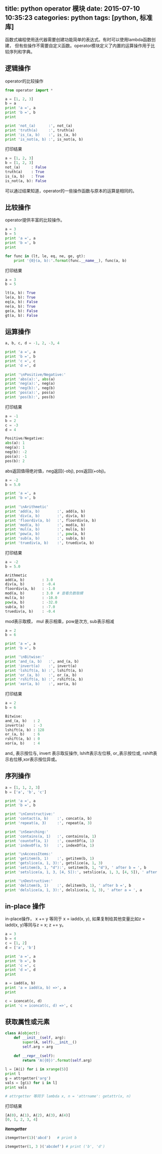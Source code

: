 title: python operator 模块
date: 2015-07-10 10:35:23
categories: python
tags: [python, 标准库]
---
函数式编程使用迭代器需要创建功能简单的表达式。有时可以使用lambda函数创建， 但有些操作不需要自定义函数。operator模块定义了内置的运算操作用于比较序列和字典。
## 逻辑操作
operator的比较操作
```python
from operator import *

a = [1, 2, 3]
b = a
print 'a =', a
print 'b =', b
print 

print 'not_(a)      :', not_(a)
print 'truth(a)     :', truth(a)
print 'is_(a, b)    :', is_(a, b)
print 'is_not(a, b) :', is_not(a, b)
```
打印结果
```python
a = [1, 2, 3]
b = [1, 2, 3]
not_(a)     : False
truth(a)    : True
is_(a, b)   : True
is_not(a, b): False
```
可以通过结果知道，operator的一些操作函数与原本的运算是相同的。
<!--more-->
## 比较操作
operator提供丰富的比较操作。
```python
a = 3
b = 5
print 'a =', a
print 'b =', b
print 

for func in (lt, le, eq, ne, ge, gt):
    print '{0}(a, b):'.format(func.__name__), func(a, b)
```
打印结果
```python
a = 3
b = 5

lt(a, b): True
le(a, b): True
eq(a, b): False
ne(a, b): True
ge(a, b): False
gt(a, b): False
```
## 运算操作
```python
a, b, c, d = -1, 2, -3, 4

print 'a =', a
print 'b =', b
print 'c =', c
print 'd =', d
 
print '\nPositive/Negative:'
print 'abs(a):', abs(a)
print 'neg(a):', neg(a)
print 'neg(b):', neg(b)
print 'pos(a):', pos(a)
print 'pos(b):', pos(b)
```
打印结果
```python
a = -1
b = 2
c = -3
d = 4

Positive/Negative:
abs(a): 1
neg(a): 1
neg(b): -2
pos(a): -1
pos(b): 2
```
abs返回值得绝对值，neg返回(-obj), pos返回(+obj)。
```python
a = -2
b = 5.0

print 'a =', a
print 'b =', b
 
print '\nArithmetic'
print 'add(a, b)        :', add(a, b)
print 'div(a, b)        :', div(a, b)
print 'floordiv(a, b)   :', floordiv(a, b)
print 'mod(a, b)        :', mod(a, b)
print 'mul(a, b)        :', mul(a, b)
print 'pow(a, b)        :', pow(a, b)
print 'sub(a, b)        :', sub(a, b)
print 'truediv(a, b)    :', truediv(a, b)
```
打印结果
```python
a = -2
b = 5.0

Arithmetic
add(a, b)        : 3.0
div(a, b)        : -0.4
floordiv(a, b)   : -1.0
mod(a, b)        : 3.0  # 查看负数取模
mul(a, b)        : -10.0
pow(a, b)        : -32.0
sub(a, b)        : -7.0
truediv(a, b)    : -0.4
```
mod表示取模， mul 表示相乘，pow是次方, sub表示相减 
```python
a = 2
b = 6

print 'a =', a
print 'b =', b

print '\nBitwise:'
print 'and_(a, b)   :', and_(a, b)
print 'invert(a)    :', invert(a)
print 'lshift(a, b) :', lshift(a, b)
print 'or_(a, b)    :', or_(a, b)
print 'rshift(a, b) :', rshift(a, b)
print 'xor(a, b)    :', xor(a, b)
```
打印结果
```python
a = 2
b = 6

Bitwise:
and_(a, b)   : 2
invert(a)    : -3
lshift(a, b) : 128
or_(a, b)    : 6
rshift(a, b) : 0
xor(a, b)    : 4
```
and_ 表示按位与, invert 表示取反操作, lshift表示左位移, or_表示按位或, rshift表示右位移,xor表示按位异或。
## 序列操作
```python
a = [1, 1, 2, 3]
b = ['a', 'b', 'c']

print 'a =', a
print 'b =', b

print '\nConstructive:'
print 'contact(a, b)    :', concat(a, b)
print 'repeat(a, 3)     :', repeat(a, 3)

print '\nSearching:'
print 'contains(a, 1)   :', contains(a, 1)
print 'countof(a, 1)    :', countOf(a, 1)
print 'indexOf(a, 5)    :', indexOf(a, 1)

print '\nAccessItems:'
print 'getitem(b, 1)    :', getitem(b, 1)
print 'getslice(a, 1, 3):', getslice(a, 1, 3)
print 'setitem(b, 1, "d"):', setitem(b, 1, "d"), ' after b = ', b
print 'setslice(a, 1, 3, [4, 5]):', setslice(a, 1, 3, [4, 5]), ' after a =', a

print '\nDestructive:'
print 'delitem(b, 1)    :', delitem(b, 1), ' after b =', b
print 'delslice(a, 1, 3):', delslice(a, 1, 3), ' after a = ', a
```
## in-place 操作
in-place操作， x += y 等同于 x = iadd(x, y), 如果复制给其他变量比如z = iadd(x, y)等同与z = x; z += y。
```python
a = 3
b = 4
c = [1, 2]
d = ['a', 'b']

print 'a =', a
print 'b =', b
print 'c =', c
print 'd =', d
print

a = iadd(a, b)
print 'a = iadd(a, b) =>', a
print

c = iconcat(c, d)
print 'c = iconcat(c, d) =>', c
```
## 获取属性或元素
```python
class A(object):
    def __init__(self, arg):
        super(A, self).__init__()
        self.arg = arg
        
    def __repr__(self):
        return 'A({0})'.format(self.arg)
    
l = [A(i) for i in xrange(5)]
print l
g = attrgetter('arg')
vals = [g(i) for i in l]
print vals

# attrgetter 等同于 lambda x, n = 'attrname': getattr(x, n)
```
打印结果
```python
[A(0), A(1), A(2), A(3), A(4)]
[0, 1, 2, 3, 4]
```
**itemgetter**
```python
itemgetter(1)('abcd')   # print b

itemgetter(1, 3 )('abcdef') # print ('b', 'd')
```
